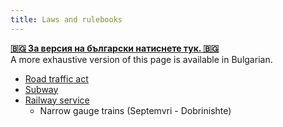 ```yaml
---
title: Laws and rulebooks
---
```


[**🇧🇬 За версия на български натиснете тук. 🇧🇬**](/bg/rulebooks/) \
A more exhaustive version of this page is available in Bulgarian.

- [Road traffic act](laws.html)
- [Subway](transport_sofia.html)
- [Railway service](train.html)
  - Narrow gauge trains (Septemvri - Dobrinishte)
